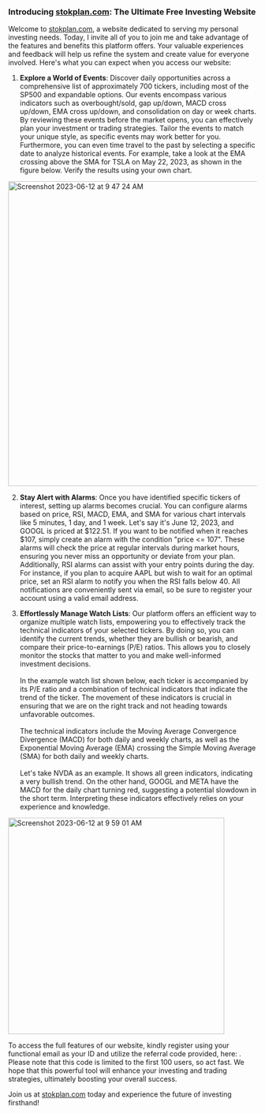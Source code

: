 <h3>Introducing <a href='stokplan.com'>stokplan.com</a>: The Ultimate Free Investing Website</h3>

Welcome to <a href='stokplan.com'>stokplan.com</a>, a website dedicated to serving my personal investing needs. Today, I invite all of you to join me and take advantage of the features and benefits this platform offers. Your valuable experiences and feedback will help us refine the system and create value for everyone involved. Here's what you can expect when you access our website:

1. <b>Explore a World of Events</b>: Discover daily opportunities across a comprehensive list of approximately 700 tickers, including most of the SP500 and expandable options. Our events encompass various indicators such as overbought/sold, gap up/down, MACD cross up/down, EMA cross up/down, and consolidation on day or week charts. By reviewing these events before the market opens, you can effectively plan your investment or trading strategies. Tailor the events to match your unique style, as specific events may work better for you. Furthermore, you can even time travel to the past by selecting a specific date to analyze historical events. For example, take a look at the EMA crossing above the SMA for TSLA on May 22, 2023, as shown in the figure below. Verify the results using your own chart.

<img className="responsive-image" width="617" alt="Screenshot 2023-06-12 at 9 47 24 AM" src="https://github.com/stokplan/stockplan/assets/136750417/2f78e160-b77c-4622-b185-d29276061ffe">

<ol start="2"><li><b>Stay Alert with Alarms</b>: Once you have identified specific tickers of interest, setting up alarms becomes crucial. You can configure alarms based on price, RSI, MACD, EMA, and SMA for various chart intervals like 5 minutes, 1 day, and 1 week. Let's say it's June 12, 2023, and GOOGL is priced at $122.51. If you want to be notified when it reaches $107, simply create an alarm with the condition "price <= 107". These alarms will check the price at regular intervals during market hours, ensuring you never miss an opportunity or deviate from your plan. Additionally, RSI alarms can assist with your entry points during the day. For instance, if you plan to acquire AAPL but wish to wait for an optimal price, set an RSI alarm to notify you when the RSI falls below 40. All notifications are conveniently sent via email, so be sure to register your account using a valid email address.</li></ol>
  
<ol start="3"><li><b>Effortlessly Manage Watch Lists</b>: Our platform offers an efficient way to organize multiple watch lists, empowering you to effectively track the technical indicators of your selected tickers. By doing so, you can identify the current trends, whether they are bullish or bearish, and compare their price-to-earnings (P/E) ratios. This allows you to closely monitor the stocks that matter to you and make well-informed investment decisions.<br><br>In the example watch list shown below, each ticker is accompanied by its P/E ratio and a combination of technical indicators that indicate the trend of the ticker. The movement of these indicators is crucial in ensuring that we are on the right track and not heading towards unfavorable outcomes.<br><br>The technical indicators include the Moving Average Convergence Divergence (MACD) for both daily and weekly charts, as well as the Exponential Moving Average (EMA) crossing the Simple Moving Average (SMA) for both daily and weekly charts.<br><br>Let's take NVDA as an example. It shows all green indicators, indicating a very bullish trend. On the other hand, GOOGL and META have the MACD for the daily chart turning red, suggesting a potential slowdown in the short term. Interpreting these indicators effectively relies on your experience and knowledge.</li></ol>

<img className="responsive-image" width="438" alt="Screenshot 2023-06-12 at 9 59 01 AM" src="https://github.com/stokplan/stockplan/assets/136750417/9b29b3bf-2814-45a9-a515-d93273c45e74">

To access the full features of our website, kindly register using your functional email as your ID and utilize the referral code provided, here: . Please note that this code is limited to the first 100 users, so act fast. We hope that this powerful tool will enhance your investing and trading strategies, ultimately boosting your overall success.

Join us at <a href='stokplan.com'>stokplan.com</a> today and experience the future of investing firsthand!

